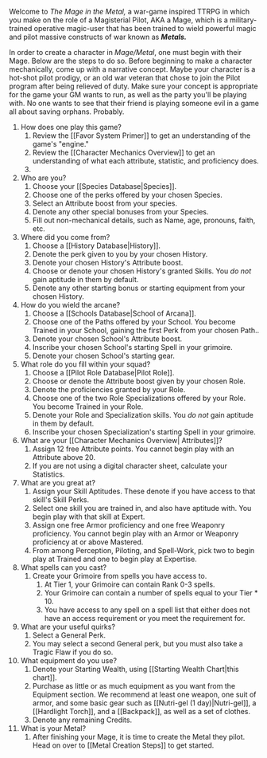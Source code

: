 Welcome to *The Mage in the Metal,* a war-game inspired TTRPG in which you make on the role of a Magisterial Pilot, AKA a Mage, which is a military-trained operative magic-user that has been trained to wield powerful magic and pilot massive constructs of war known as ***Metals.*** 

In order to create a character in *Mage/Metal*, one must begin with their Mage. Below are the steps to do so. Before beginning to make a character mechanically, come up with a narrative concept. Maybe your character is a hot-shot pilot prodigy, or an old war veteran that chose to join the Pilot program after being relieved of duty. Make sure your concept is appropriate for the game your GM wants to run, as well as the party you'll be playing with. No one wants to see that their friend is playing someone evil in a game all about saving orphans. Probably.

1. How does one play this game?
	1. Review the [[Favor System Primer]] to get an understanding of the game's "engine."
	2. Review the [[Character Mechanics Overview]] to get an understanding of what each attribute, statistic, and proficiency does. 
	3. 
2. Who are you?
	1. Choose your [[Species Database\|Species]]. 
	2. Choose one of the perks offered by your chosen Species.
	3. Select an Attribute boost from your species. 
	4. Denote any other special bonuses from your Species.
	5. Fill out non-mechanical details, such as Name, age, pronouns, faith, etc.
3. Where did you come from?
	1. Choose a [[History Database\|History]].
	2. Denote the perk given to you by your chosen History.
	3. Denote your chosen History's Attribute boost.
	4. Choose or denote your chosen History's granted Skills. You *do not* gain aptitude in them by default.
	5. Denote any other starting bonus or starting equipment from your chosen History.
4. How do you wield the arcane?
	1. Choose a [[Schools Database\|School of Arcana]].
	2. Choose one of the Paths offered by your School. You become Trained in your School, gaining the first Perk from your chosen Path..
	3. Denote your chosen School's Attribute boost.
	4. Inscribe your chosen School's starting Spell in your grimoire.
	5. Denote your chosen School's starting gear.
5. What role do you fill within your squad?
	1. Choose a [[Pilot Role Database\|Pilot Role]].
	2. Choose or denote the Attribute boost given by your chosen Role.
	3. Denote the proficiencies granted by your Role.
	4. Choose one of the two Role Specializations offered by your Role. You become Trained in your Role.
	5. Denote your Role and Specialization skills. You *do not* gain aptitude in them by default.
	6. Inscribe your chosen Specialization's starting Spell in your grimoire.
6. What are your [[Character Mechanics Overview\| Attributes]]?
	1. Assign 12 free Attribute points. You cannot begin play with an Attribute above 20.
	2. If you are not using a digital character sheet, calculate your Statistics.
7. What are you great at? 
	1. Assign your Skill Aptitudes. These denote if you have access to that skill's Skill Perks. 
	2. Select one skill you are trained in, and also have aptitude with. You begin play with that skill at Expert. 
	3. Assign one free Armor proficiency and one free Weaponry proficiency. You cannot begin play with an Armor or Weaponry proficiency at or above Mastered.
	4. From among Perception, Piloting, and Spell-Work, pick two to begin play at Trained and one to begin play at Expertise.
8. What spells can you cast?
	1. Create your Grimoire from spells you have access to.
		1. At Tier 1, your Grimoire can contain Rank 0-3 spells.
		2. Your Grimoire can contain a number of spells equal to your Tier * 10.
		3. You have access to any spell on a spell list that either does not have an access requirement or you meet the requirement for.
9. What are your useful quirks? 
	1. Select a General Perk. 
	2. You may select a second General perk, but you must also take a Tragic Flaw if you do so.
10. What equipment do you use?
	1. Denote your Starting Wealth, using [[Starting Wealth Chart\|this chart]].
	2. Purchase as little or as much equipment as you want from the Equipment section. We recommend at least one weapon, one suit of armor, and some basic gear such as [[Nutri-gel (1 day)\|Nutri-gel]], a [[Hardlight Torch]], and a [[Backpack]], as well as a set of clothes. 
	3. Denote any remaining Credits. 
11. What is your Metal?
	1. After finishing your Mage, it is time to create the Metal they pilot. Head on over to [[Metal Creation Steps]] to get started.


